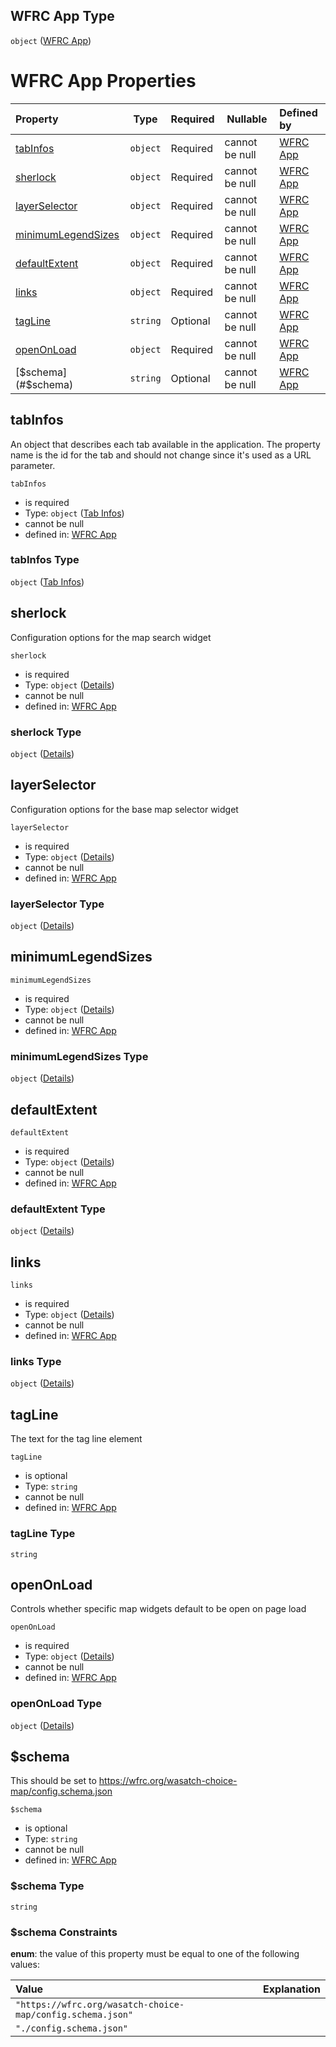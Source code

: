 ## WFRC App Type

`object` ([WFRC App](config.md))

# WFRC App Properties

| Property                                  | Type     | Required | Nullable       | Defined by                                                                                                                                       |
| :---------------------------------------- | -------- | -------- | -------------- | :----------------------------------------------------------------------------------------------------------------------------------------------- |
| [tabInfos](#tabInfos)                     | `object` | Required | cannot be null | [WFRC App](config-properties-tab-infos.md "https&#x3A;//wfrc.org/wasatch-choice-map/config.schema.json#/properties/tabInfos")                    |
| [sherlock](#sherlock)                     | `object` | Required | cannot be null | [WFRC App](config-properties-sherlock.md "https&#x3A;//wfrc.org/wasatch-choice-map/config.schema.json#/properties/sherlock")                     |
| [layerSelector](#layerSelector)           | `object` | Required | cannot be null | [WFRC App](config-properties-layerselector.md "https&#x3A;//wfrc.org/wasatch-choice-map/config.schema.json#/properties/layerSelector")           |
| [minimumLegendSizes](#minimumLegendSizes) | `object` | Required | cannot be null | [WFRC App](config-properties-minimumlegendsizes.md "https&#x3A;//wfrc.org/wasatch-choice-map/config.schema.json#/properties/minimumLegendSizes") |
| [defaultExtent](#defaultExtent)           | `object` | Required | cannot be null | [WFRC App](config-properties-defaultextent.md "https&#x3A;//wfrc.org/wasatch-choice-map/config.schema.json#/properties/defaultExtent")           |
| [links](#links)                           | `object` | Required | cannot be null | [WFRC App](config-properties-links.md "https&#x3A;//wfrc.org/wasatch-choice-map/config.schema.json#/properties/links")                           |
| [tagLine](#tagLine)                       | `string` | Optional | cannot be null | [WFRC App](config-properties-tagline.md "https&#x3A;//wfrc.org/wasatch-choice-map/config.schema.json#/properties/tagLine")                       |
| [openOnLoad](#openOnLoad)                 | `object` | Required | cannot be null | [WFRC App](config-properties-openonload.md "https&#x3A;//wfrc.org/wasatch-choice-map/config.schema.json#/properties/openOnLoad")                 |
| [$schema](#$schema)                       | `string` | Optional | cannot be null | [WFRC App](config-properties-schema.md "https&#x3A;//wfrc.org/wasatch-choice-map/config.schema.json#/properties/$schema")                        |

## tabInfos

An object that describes each tab available in the application. The property name is the id for the tab and should not change since it's used as a URL parameter.


`tabInfos`

-   is required
-   Type: `object` ([Tab Infos](config-properties-tab-infos.md))
-   cannot be null
-   defined in: [WFRC App](config-properties-tab-infos.md "https&#x3A;//wfrc.org/wasatch-choice-map/config.schema.json#/properties/tabInfos")

### tabInfos Type

`object` ([Tab Infos](config-properties-tab-infos.md))

## sherlock

Configuration options for the map search widget


`sherlock`

-   is required
-   Type: `object` ([Details](config-properties-sherlock.md))
-   cannot be null
-   defined in: [WFRC App](config-properties-sherlock.md "https&#x3A;//wfrc.org/wasatch-choice-map/config.schema.json#/properties/sherlock")

### sherlock Type

`object` ([Details](config-properties-sherlock.md))

## layerSelector

Configuration options for the base map selector widget


`layerSelector`

-   is required
-   Type: `object` ([Details](config-properties-layerselector.md))
-   cannot be null
-   defined in: [WFRC App](config-properties-layerselector.md "https&#x3A;//wfrc.org/wasatch-choice-map/config.schema.json#/properties/layerSelector")

### layerSelector Type

`object` ([Details](config-properties-layerselector.md))

## minimumLegendSizes




`minimumLegendSizes`

-   is required
-   Type: `object` ([Details](config-properties-minimumlegendsizes.md))
-   cannot be null
-   defined in: [WFRC App](config-properties-minimumlegendsizes.md "https&#x3A;//wfrc.org/wasatch-choice-map/config.schema.json#/properties/minimumLegendSizes")

### minimumLegendSizes Type

`object` ([Details](config-properties-minimumlegendsizes.md))

## defaultExtent




`defaultExtent`

-   is required
-   Type: `object` ([Details](config-properties-defaultextent.md))
-   cannot be null
-   defined in: [WFRC App](config-properties-defaultextent.md "https&#x3A;//wfrc.org/wasatch-choice-map/config.schema.json#/properties/defaultExtent")

### defaultExtent Type

`object` ([Details](config-properties-defaultextent.md))

## links




`links`

-   is required
-   Type: `object` ([Details](config-properties-links.md))
-   cannot be null
-   defined in: [WFRC App](config-properties-links.md "https&#x3A;//wfrc.org/wasatch-choice-map/config.schema.json#/properties/links")

### links Type

`object` ([Details](config-properties-links.md))

## tagLine

The text for the tag line element


`tagLine`

-   is optional
-   Type: `string`
-   cannot be null
-   defined in: [WFRC App](config-properties-tagline.md "https&#x3A;//wfrc.org/wasatch-choice-map/config.schema.json#/properties/tagLine")

### tagLine Type

`string`

## openOnLoad

Controls whether specific map widgets default to be open on page load


`openOnLoad`

-   is required
-   Type: `object` ([Details](config-properties-openonload.md))
-   cannot be null
-   defined in: [WFRC App](config-properties-openonload.md "https&#x3A;//wfrc.org/wasatch-choice-map/config.schema.json#/properties/openOnLoad")

### openOnLoad Type

`object` ([Details](config-properties-openonload.md))

## $schema

This should be set to <https://wfrc.org/wasatch-choice-map/config.schema.json>


`$schema`

-   is optional
-   Type: `string`
-   cannot be null
-   defined in: [WFRC App](config-properties-schema.md "https&#x3A;//wfrc.org/wasatch-choice-map/config.schema.json#/properties/$schema")

### $schema Type

`string`

### $schema Constraints

**enum**: the value of this property must be equal to one of the following values:

| Value                                                      | Explanation |
| :--------------------------------------------------------- | ----------- |
| `"https://wfrc.org/wasatch-choice-map/config.schema.json"` |             |
| `"./config.schema.json"`                                   |             |

